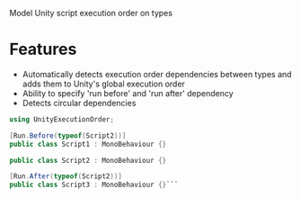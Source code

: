 Model Unity script execution order on types

# Features

- Automatically detects execution order dependencies between types and adds them to Unity's global execution order
- Ability to specify 'run before' and 'run after' dependency
- Detects circular dependencies

```csharp
using UnityExecutionOrder;

[Run.Before(typeof(Script2))]
public class Script1 : MonoBehaviour {}

public class Script2 : MonoBehaviour {}

[Run.After(typeof(Script2))]
public class Script3 : MonoBehaviour {}```
